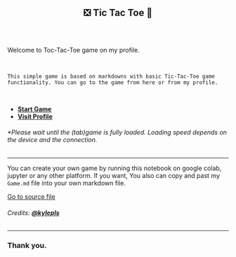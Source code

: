 ## <p align='center'>❎ Tic Tac Toe 🔴</p> <br>

<p>Welcome to Toc-Tac-Toe game on my profile.</p>
<br>

```This simple game is based on markdowns with basic Tic-Tac-Toe game functionality. You can go to the game from here or from my profile.```

<br>



- **<a href="https://github.com/Saviru/tic-tac-toe.md/blob/main/Game.md#top">Start Game</a>**
- **<a href="https://github.com/Saviru">Visit Profile</a>**


###### <em>*Please wait until the (tab)game is fully loaded. Loading speed depends on the device and the connection.</em>

<hr>

You can create your own game by running this notebook on google colab, jupyter or any other platform. If you want, You also can copy and past my ```Game.md``` file into your own markdown file.
<br>

<a href="https://github.com/Saviru/tic-tac-toe.md/blob/main/tic_tac_toe.ipynb">Go to source file</a>
<br>

###### Credits: <a href="https://github.com/kylepls">**@kylepls**</a>

<hr>


### Thank you.
 

